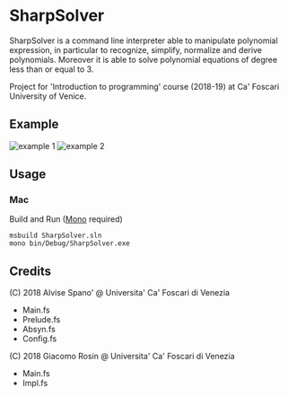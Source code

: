 # SharpSolver

SharpSolver is a command line interpreter able to manipulate polynomial expression, in particular to recognize, simplify, normalize and derive polynomials. Moreover it is able to solve polynomial equations of degree less than or equal to 3.

Project for 'Introduction to programming' course (2018-19) at Ca' Foscari University of Venice.

## Example

![example 1](https://imgur.com/fgQmSB9)
![example 2](https://imgur.com/YQ9BzwR)

## Usage
### Mac
Build and Run ([Mono](https://www.mono-project.com/) required)

    msbuild SharpSolver.sln
    mono bin/Debug/SharpSolver.exe


## Credits

(C) 2018 Alvise Spano' @ Universita' Ca' Foscari di Venezia
 - Main.fs
 - Prelude.fs
 - Absyn.fs
 - Config.fs

(C) 2018 Giacomo Rosin @ Universita' Ca' Foscari di Venezia
 - Main.fs
 - Impl.fs
